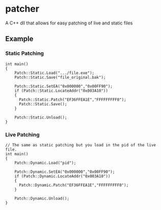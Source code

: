# patcher
A C++ dll that allows for easy patching of live and static files

## Example
### Static Patching
    int main()
    {
        Patch::Static.Load(".../file.exe");
        Patch::Static.Save("file_original.bak");

        Patch::Static.SetEA("0x000000","0x00FF90");
        if (Patch::Static.LocateAddr("0x003A10"))
        {
          Patch::Static.Patch("EF36FFEA1E","FFFFFFFFF0"); 
          Patch::Static.Save();
        }

        Patch::Static.Unload();
    }
    
### Live Patching    
    // The same as static patching but you load in the pid of the live file.
    int main()
    {
        Patch::Dynamic.Load("pid");

        Patch::Dynamic.SetEA("0x000000","0x00FF90");
        if (Patch::Dynamic.LocateAddr("0x003A10"))
        {
          Patch::Dynamic.Patch("EF36FFEA1E","FFFFFFFFF0"); 
        }

        Patch::Dynamic.Unload();
    }
